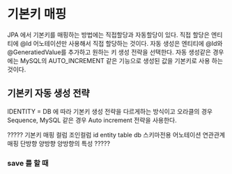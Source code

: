 # 기본키 매핑
JPA 에서 기본키를 매핑하는 방법에는 직접할당과 자동할당이 있다.
직접 할당은 엔티티에 @Id 어노테이션만 사용해서 직접 할당하는 것이다.
자동 생성은 엔티티에 @Id와 @GeneratiedValue를 추가하고 원하는 키 생성 전략을 선택한다.
자동 생성같은 경우에는 MySQL의 AUTO_INCREMENT 같은 기능으로 생성된 값을 기본키로 사용 하는 것이다.


## 기본키 자동 생성 전략
IDENTITY = DB 에 따라 기본키 생성 전략을 다르게하는 방식이고 오라클의 경우 Sequence, MySQL 같은 경우 Auto increment 전략을 사용한다.


?????
기본키 매핑
컬럼 
조인컬럼
id
entity
table
db 스키마전용 어노테이션
연관관계 매핑 
단방향 양방향
양방향의 특성
?????

### save 를 할 때